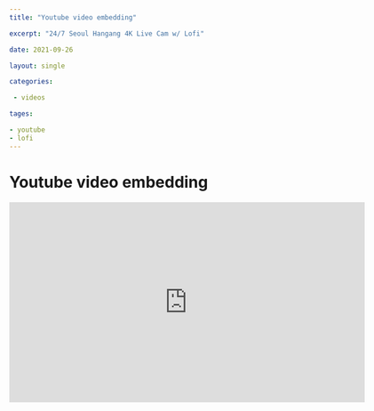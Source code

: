 ```yaml
---
title: "Youtube video embedding"

excerpt: "24/7 Seoul Hangang 4K Live Cam w/ Lofi"

date: 2021-09-26

layout: single

categories:

 - videos

tages:

- youtube
- lofi
---
```


# Youtube video embedding
<iframe width="640" height="360" src="https://www.youtube-nocookie.com/embed/SmCa3GMVNIM?controls=0&amp;showinfo=0" frameborder="0" allowfullscreen></iframe>
